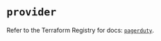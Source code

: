 # `provider`

Refer to the Terraform Registry for docs: [`pagerduty`](https://registry.terraform.io/providers/pagerduty/pagerduty/3.14.4/docs).
